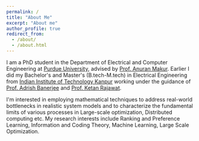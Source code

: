 ```yaml
---
permalink: /
title: "About Me"
excerpt: "About me"
author_profile: true
redirect_from: 
  - /about/
  - /about.html
---
```




I am a PhD student in the Department of Electrical and Computer Engineering at [Purdue University](purdue.edu), advised by [Prof. Anuran Makur](https://www.cs.purdue.edu/homes/amakur/index.html). Earlier I did my Bachelor's and Master's (B.tech-M.tech) in Electrical Engineering from [Indian Institute of Technology Kanpur](www.iitk.ac.in) working under the guidance of [Prof. Adrish Banerjee](https://home.iitk.ac.in/~adrish/) and [Prof. Ketan Rajawat](https://home.iitk.ac.in/~ketan/). 

I'm interested in employing mathematical techniques to address real-world bottlenecks in realistic system models and to characterize the fundamental limits of various processes in Large-scale optimization, Distributed computing etc. My research interests include Ranking and Preference Learning, Information and Coding Theory, Machine Learning, Large Scale Optimization. 
